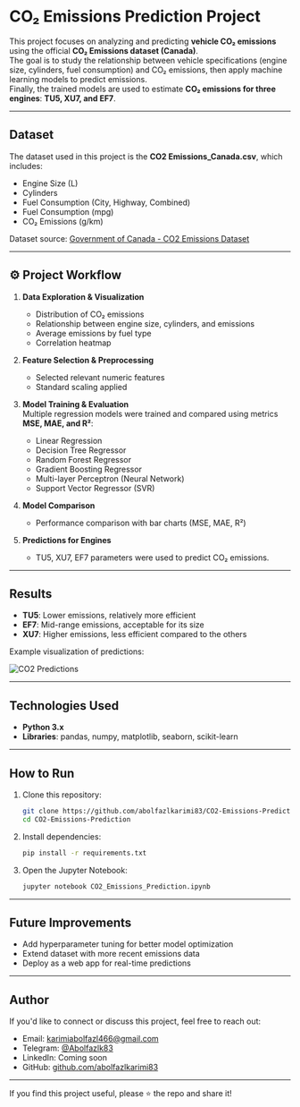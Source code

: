 # CO₂ Emissions Prediction Project 

This project focuses on analyzing and predicting **vehicle CO₂ emissions** using the official **CO₂ Emissions dataset (Canada)**.  
The goal is to study the relationship between vehicle specifications (engine size, cylinders, fuel consumption) and CO₂ emissions, then apply machine learning models to predict emissions.  
Finally, the trained models are used to estimate **CO₂ emissions for three engines**: **TU5, XU7, and EF7**.

---

##  Dataset
The dataset used in this project is the **CO2 Emissions_Canada.csv**, which includes:
- Engine Size (L)  
- Cylinders  
- Fuel Consumption (City, Highway, Combined)  
- Fuel Consumption (mpg)  
- CO₂ Emissions (g/km)  

Dataset source: [Government of Canada - CO2 Emissions Dataset](https://open.canada.ca)

---

## ⚙ Project Workflow
1. **Data Exploration & Visualization**  
   - Distribution of CO₂ emissions  
   - Relationship between engine size, cylinders, and emissions  
   - Average emissions by fuel type  
   - Correlation heatmap  

2. **Feature Selection & Preprocessing**  
   - Selected relevant numeric features  
   - Standard scaling applied  

3. **Model Training & Evaluation**  
   Multiple regression models were trained and compared using metrics **MSE, MAE, and R²**:  
   - Linear Regression  
   - Decision Tree Regressor  
   - Random Forest Regressor  
   - Gradient Boosting Regressor  
   - Multi-layer Perceptron (Neural Network)  
   - Support Vector Regressor (SVR)  

4. **Model Comparison**  
   - Performance comparison with bar charts (MSE, MAE, R²)  

5. **Predictions for Engines**  
   - TU5, XU7, EF7 parameters were used to predict CO₂ emissions.   

---

##  Results
- **TU5**: Lower emissions, relatively more efficient  
- **EF7**: Mid-range emissions, acceptable for its size  
- **XU7**: Higher emissions, less efficient compared to the others  

Example visualization of predictions:

![CO2 Predictions](assets/co2_predictions.png)

---

##  Technologies Used
- **Python 3.x**  
- **Libraries**: pandas, numpy, matplotlib, seaborn, scikit-learn  

---

##  How to Run
1. Clone this repository:  
   ```bash
   git clone https://github.com/abolfazlkarimi83/CO2-Emissions-Prediction.git
   cd CO2-Emissions-Prediction
   ```

2. Install dependencies:  
   ```bash
   pip install -r requirements.txt
   ```

3. Open the Jupyter Notebook:  
   ```bash
   jupyter notebook CO2_Emissions_Prediction.ipynb
   ```

---

##  Future Improvements
- Add hyperparameter tuning for better model optimization  
- Extend dataset with more recent emissions data  
- Deploy as a web app for real-time predictions  

---

##  Author
If you'd like to connect or discuss this project, feel free to reach out:

-  Email: [karimiabolfazl466@gmail.com](karimiabolfazl466@gmail.com)
- Telegram: [@Abolfazlk83](https://t.me/Abolfazlk83)  
- LinkedIn: Coming soon  
- GitHub: [github.com/abolfazlkarimi83](https://github.com/abolfazlkarimi83)

---
If you find this project useful, please ⭐ the repo and share it!  
